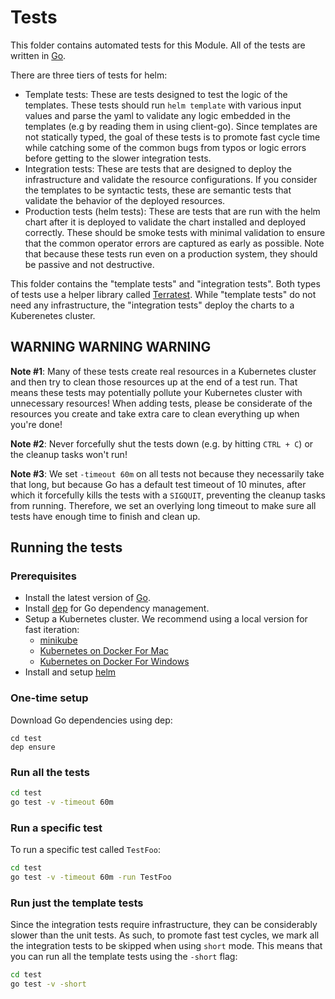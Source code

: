 # Tests

This folder contains automated tests for this Module. All of the tests are written in [Go](https://golang.org/).

There are three tiers of tests for helm:

- Template tests: These are tests designed to test the logic of the templates. These tests should run `helm template`
  with various input values and parse the yaml to validate any logic embedded in the templates (e.g by reading them in
  using client-go). Since templates are not statically typed, the goal of these tests is to promote fast cycle time
  while catching some of the common bugs from typos or logic errors before getting to the slower integration tests.
- Integration tests: These are tests that are designed to deploy the infrastructure and validate the resource
  configurations. If you consider the templates to be syntactic tests, these are semantic tests that validate the
  behavior of the deployed resources.
- Production tests (helm tests): These are tests that are run with the helm chart after it is deployed to validate the chart
  installed and deployed correctly. These should be smoke tests with minimal validation to ensure that the common
  operator errors are captured as early as possible. Note that because these tests run even on a production system, they
  should be passive and not destructive.

This folder contains the "template tests" and "integration tests". Both types of tests use a helper library called
[Terratest](https://github.com/gruntwork-io/terratest). While "template tests" do not need any infrastructure, the
"integration tests" deploy the charts to a Kuberenetes cluster.



## WARNING WARNING WARNING

**Note #1**: Many of these tests create real resources in a Kubernetes cluster and then try to clean those resources up at
the end of a test run. That means these tests may potentially pollute your Kubernetes cluster with unnecessary
resources! When adding tests, please be considerate of the resources you create and take extra care to clean everything
up when you're done!

**Note #2**: Never forcefully shut the tests down (e.g. by hitting `CTRL + C`) or the cleanup tasks won't run!

**Note #3**: We set `-timeout 60m` on all tests not because they necessarily take that long, but because Go has a
default test timeout of 10 minutes, after which it forcefully kills the tests with a `SIGQUIT`, preventing the cleanup
tasks from running. Therefore, we set an overlying long timeout to make sure all tests have enough time to finish and
clean up.



## Running the tests

### Prerequisites

- Install the latest version of [Go](https://golang.org/).
- Install [dep](https://github.com/golang/dep) for Go dependency management.
- Setup a Kubernetes cluster. We recommend using a local version for fast iteration:
    - [minikube](https://github.com/kubernetes/minikube)
    - [Kubernetes on Docker For Mac](https://docs.docker.com/docker-for-mac/kubernetes/)
    - [Kubernetes on Docker For Windows](https://docs.docker.com/docker-for-windows/kubernetes/)
- Install and setup [helm](https://docs.helm.sh/using_helm/#installing-helm)

### One-time setup

Download Go dependencies using dep:

```
cd test
dep ensure
```

### Run all the tests

```bash
cd test
go test -v -timeout 60m
```

### Run a specific test

To run a specific test called `TestFoo`:

```bash
cd test
go test -v -timeout 60m -run TestFoo
```

### Run just the template tests

Since the integration tests require infrastructure, they can be considerably slower than the unit tests. As such, to
promote fast test cycles, we mark all the integration tests to be skipped when using `short` mode. This means that you
can run all the template tests using the `-short` flag:

```bash
cd test
go test -v -short
```
